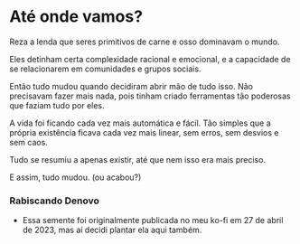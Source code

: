 # Até onde vamos?

Reza a lenda que seres primitivos de carne e osso dominavam o mundo.

Eles detinham certa complexidade racional e emocional, e a capacidade de se relacionarem em comunidades e grupos sociais.

Então tudo mudou quando decidiram abrir mão de tudo isso. Não precisavam fazer mais nada, pois tinham criado ferramentas tão poderosas que faziam tudo por eles.

A vida foi ficando cada vez mais automática e fácil. Tão simples que a própria existência ficava cada vez mais linear, sem erros, sem desvios e sem caos.

Tudo se resumiu a apenas existir, até que nem isso era mais preciso.

E assim, tudo mudou. (ou acabou?)

### Rabiscando Denovo

- Essa semente foi originalmente publicada no meu ko-fi em 27 de abril de 2023, mas aí decidi plantar ela aqui também.